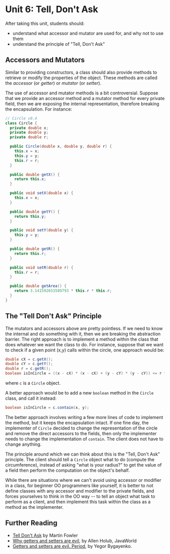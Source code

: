 # Unit 6: Tell, Don't Ask

After taking this unit, students should:

- understand what accessor and mutator are used for, and why not to use them
- understand the principle of "Tell, Don't Ask"

## Accessors and Mutators

Similar to providing constructors, a class should also provide methods to retrieve or modify the properties of the object.  These methods are called the _accessor_ (or _getter_) or _mutator_ (or _setter_).

The use of accessor and mutator methods is a bit controversial.   Suppose that we provide an accessor method and a mutator method for every private field, then we are exposing the internal representation, therefore breaking the encapsulation.  For instance:

```Java
// Circle v0.4
class Circle {
  private double x;
  private double y;
  private double r;

  public Circle(double x, double y, double r) {
    this.x = x;
    this.y = y;
    this.r = r;
  }

  public double getX() {
    return this.x;
  }

  public void setX(double x) {
    this.x = x;
  }

  public double getY() {
    return this.y;
  }

  public void setY(double y) {
    this.y = y;
  }

  public double getR() {
    return this.r;
  }

  public void setR(double r) {
    this.r = r;
  }

  public double getArea() {
    return 3.141592653589793 * this.r * this.r;
  }
}
```

## The "Tell Don't Ask" Principle

The mutators and accessors above are pretty pointless.  If we need to know the internal and do something with it, then we are breaking the abstraction barrier.  The right approach is to implement a method within the class that does whatever we want the class to do.   For instance, suppose that we want to check if a given point (x,y) calls within the circle, one approach would be:

```Java
double cX = c.getX();
double cY = c.getY();
double r = c.getR();
boolean isInCircle = ((x - cX) * (x - cX) + (y - cY) * (y - cY)) <= r * r;
```

where `c` is a `Circle` object.

A better approach would be to add a new `boolean` method in the `Circle` class, and call it instead:
```Java
boolean isInCircle = c.contain(x, y);
```

The better approach involves writing a few more lines of code to implement the method, but it keeps the encapsulation intact.  If one fine day, the implementer of `Circle` decided to change the representation of the circle and remove the direct accessors to the fields, then only the implementer needs to change the implementation of `contain`.  The client does not have to change anything.  

The principle around which we can think about this is the "Tell, Don't Ask" principle.  The client should tell a `Circle` object what to do (compute the circumference), instead of asking "what is your radius?" to get the value of a field then perform the computation on the object's behalf.

While there are situations where we can't avoid using accessor or modifier in a class, for beginner OO programmers like yourself, it is better to not define classes with any accessor and modifier to the private fields, and forces yourselves to think in the OO way -- to tell an object what task to perform as a client, and then implement this task within the class as a method as the implementer.

## Further Reading

- [Tell Don't Ask](https://martinfowler.com/bliki/TellDontAsk.html) by Martin Fowler
- [Why getters and setters are evil](https://www.infoworld.com/article/2073723/why-getter-and-setter-methods-are-evil.html), by Allen Holub, JavaWorld
- [Getters and setters are evil. Period](https://www.yegor256.com/2014/09/16/getters-and-setters-are-evil.html), by Yegor Bygayenko.
